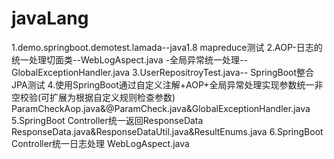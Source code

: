 # javaLang
1.demo.springboot.demotest.lamada--java1.8 mapreduce测试
2.AOP-日志的统一处理切面类--WebLogAspect.java
     -全局异常统一处理--GlobalExceptionHandler.java
3.UserRepositroyTest.java-- SpringBoot整合JPA测试
4.使用SpringBoot通过自定义注解+AOP+全局异常处理实现参数统一非空校验(可扩展为根据自定义规则检查参数)
    ParamCheckAop.java&@ParamCheck.java&GlobalExceptionHandler.java
5.SpringBoot Controller统一返回ResponseData<T>
    ResponseData.java&ResponseDataUtil.java&ResultEnums.java
6.SpringBoot Controller统一日志处理
    WebLogAspect.java

